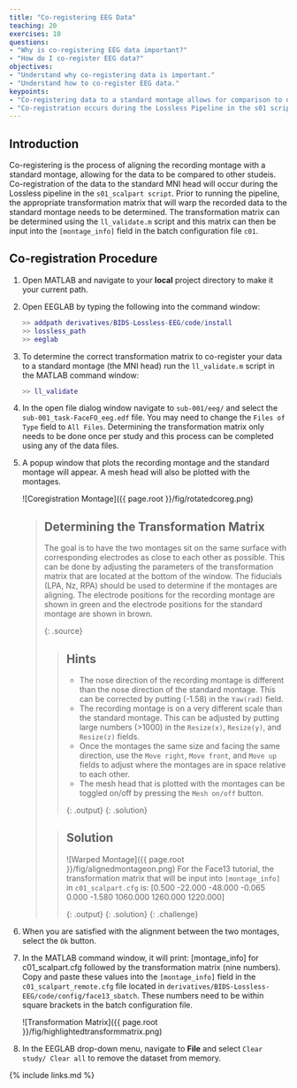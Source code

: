 ```yaml
---
title: "Co-registering EEG Data"
teaching: 20
exercises: 10
questions:
- "Why is co-registering EEG data important?"
- "How do I co-register EEG data?"
objectives:
- "Understand why co-registering data is important."
- "Understand how to co-register EEG data."
keypoints:
- "Co-registering data to a standard montage allows for comparison to other studies."
- "Co-registration occurs during the Lossless Pipeline in the s01 script based on a determined transformation matrix."
---
```


## Introduction

Co-registering is the process of aligning the recording montage with a standard montage, allowing for the data to be compared to other studeis. Co-registration of the data to the standard MNI head will occur during the Lossless pipeline in the `s01_scalpart script`. Prior to running the pipeline, the appropriate transformation matrix that will warp the recorded data to the standard montage needs to be determined. The transformation matrix can be determined using the `ll_validate.m` script and this matrix can then be input into the `[montage_info]` field in the batch configuration file `c01`.

## Co-registration Procedure 

1. Open MATLAB and navigate to your **local** project directory to make it your current path.

2. Open EEGLAB by typing the following into the command window:

    ```matlab
    >> addpath derivatives/BIDS-Lossless-EEG/code/install
    >> lossless_path
    >> eeglab
    ```

3. To determine the correct transformation matrix to co-register your data to a standard montage (the MNI head) run the `ll_validate.m` script in the MATLAB command window:

    ```matlab
    >> ll_validate
    ```
4. In the open file dialog window navigate to `sub-001/eeg/` and select the `sub-001_task-FaceFO_eeg.edf` file. You may need to change the `Files of Type` field to `All Files`. Determining the transformation matrix only needs to be done once per study and this process can be completed using any of the data files. 

5. A popup window that plots the recording montage and the standard montage will appear. A mesh head will also be plotted with the montages.

    ![Coregistration Montage]({{ page.root }}/fig/rotatedcoreg.png)

    > ## Determining the Transformation Matrix
    > 
    > The goal is to have the two montages sit on the same surface with corresponding electrodes as close to each other as possible. This can be done by adjusting the parameters of the transformation matrix that are located at the bottom of the window. The fiducials (LPA, Nz, RPA) should be used to determine if the montages are aligning. The electrode positions for the recording montage are shown in green and the electrode positions for the standard montage are shown in brown. 
    > 
    > {: .source}
    >
    > > ## Hints
    > >
    > > - The nose direction of the recording montage is different than the nose direction of the standard montage. This can be corrected by putting (-1.58) in the `Yaw(rad)` field. 
    > > - The recording montage is on a very different scale than the standard montage. This can be adjusted by putting large numbers (>1000) in the `Resize(x)`, `Resize(y)`, and `Resize(z)` fields. 
    > > - Once the montages the same size and facing the same direction, use the `Move right`, `Move front`, and `Move up` fields to adjust where the montages are in space relative to each other.
    > > - The mesh head that is plotted with the montages can be toggled on/off by pressing the `Mesh on/off` button.
    > >
    > > {: .output}
    > {: .solution}
    >
    > > ## Solution
    > >
    > > ![Warped Montage]({{ page.root }}/fig/alignedmontageon.png)
    > > For the Face13 tutorial, the transformation matrix that will be input into `[montage_info]` in `c01_scalpart.cfg` is: [0.500 -22.000 -48.000 -0.065 0.000 -1.580 1060.000 1260.000 1220.000]
    > >
    > > {: .output}
    > {: .solution}
    {: .challenge}

6. When you are satisfied with the alignment between the two montages, select the `Ok` button.

7. In the MATLAB command window, it will print: [montage_info] for c01_scalpart.cfg followed by the transformation matrix (nine numbers). Copy and paste these values into the `[montage_info]` field in the `c01_scalpart_remote.cfg` file located in `derivatives/BIDS-Lossless-EEG/code/config/face13_sbatch`. These numbers need to be within square brackets in the batch configuration file. 

    ![Transformation Matrix]({{ page.root }}/fig/highlightedtransformmatrix.png)

8. In the EEGLAB drop-down menu, navigate to **File** and select `Clear study/ Clear all` to remove the dataset from memory.

{% include links.md %}

